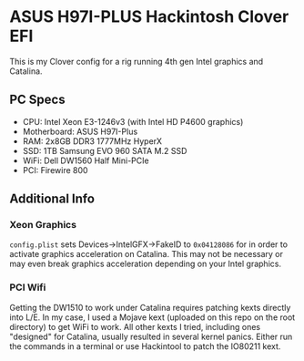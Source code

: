 # ASUS H97I-PLUS Hackintosh Clover EFI
This is my Clover config for a rig running 4th gen Intel graphics and Catalina.

## PC Specs
- CPU: Intel Xeon E3-1246v3 (with Intel HD P4600 graphics)
- Motherboard: ASUS H97I-Plus
- RAM: 2x8GB DDR3 1777MHz HyperX
- SSD: 1TB Samsung EVO 960 SATA M.2 SSD
- WiFi: Dell DW1560 Half Mini-PCIe
- PCI: Firewire 800

## Additional Info
### Xeon Graphics
```config.plist``` sets Devices->IntelGFX->FakeID to ```0x04128086``` for in order to activate graphics acceleration on Catalina. This may not be necessary or may even break graphics acceleration depending on your Intel graphics.
### PCI Wifi
Getting the DW1510 to work under Catalina requires patching kexts directly into L/E. In my case, I used a Mojave kext (uploaded on this repo on the root directory) to get WiFi to work. All other kexts I tried, including ones "designed" for Catalina, usually resulted in several kernel panics. Either run the commands in a terminal or use Hackintool to patch the IO80211 kext.
